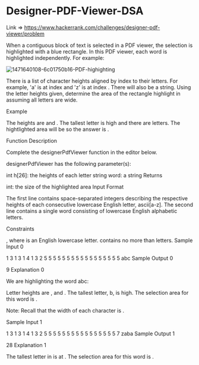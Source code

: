 # Designer-PDF-Viewer-DSA

Link => https://www.hackerrank.com/challenges/designer-pdf-viewer/problem

When a contiguous block of text is selected in a PDF viewer, the selection is highlighted with a blue rectangle. In this PDF viewer, each word is highlighted independently. For example:

![1471640108-6c01750b16-PDF-highighting](https://github.com/user-attachments/assets/087d7fbc-2bdc-48f2-bc45-ca53709fc2bc)


There is a list of  character heights aligned by index to their letters. For example, 'a' is at index  and 'z' is at index . There will also be a string. Using the letter heights given, determine the area of the rectangle highlight in  assuming all letters are  wide.

Example
 

The heights are  and . The tallest letter is  high and there are  letters. The hightlighted area will be  so the answer is .

Function Description

Complete the designerPdfViewer function in the editor below.

designerPdfViewer has the following parameter(s):

int h[26]: the heights of each letter
string word: a string
Returns

int: the size of the highlighted area
Input Format

The first line contains  space-separated integers describing the respective heights of each consecutive lowercase English letter, ascii[a-z].
The second line contains a single word consisting of lowercase English alphabetic letters.

Constraints

, where  is an English lowercase letter.
 contains no more than  letters.
Sample Input 0

1 3 1 3 1 4 1 3 2 5 5 5 5 5 5 5 5 5 5 5 5 5 5 5 5 5
abc
Sample Output 0

9
Explanation 0

We are highlighting the word abc:

Letter heights are ,  and . The tallest letter, b, is  high. The selection area for this word is .

Note: Recall that the width of each character is .

Sample Input 1

1 3 1 3 1 4 1 3 2 5 5 5 5 5 5 5 5 5 5 5 5 5 5 5 5 7
zaba
Sample Output 1

28
Explanation 1

The tallest letter in  is  at . The selection area for this word is .
